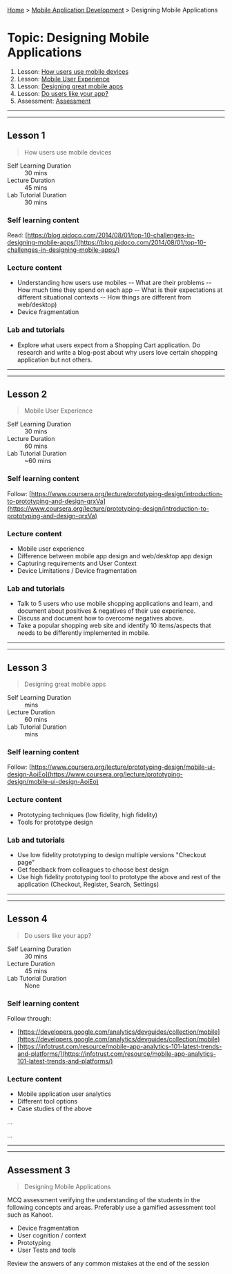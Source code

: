 [Home](../README.md) > [Mobile Application Development](./README.md) > Designing Mobile Applications

# Topic: Designing Mobile Applications

1. Lesson: [How users use mobile devices](#lesson-1)
2. Lesson: [Mobile User Experience](#lesson-2)
3. Lesson: [Designing great mobile apps](#lesson-3)
4. Lesson: [Do users like your app?](#lesson-4)
5. Assessment: [Assessment](#assessment-1)

---

---

## Lesson 1

> How users use mobile devices

<dl>
<dt>Self Learning Duration</dt>
<dd>30 mins</dd>
<dt>Lecture Duration</dt>
<dd>45 mins</dd>
<dt>Lab Tutorial Duration</dt>
<dd>30 mins</dd>
</dl>

### Self learning content

Read: [https://blog.pidoco.com/2014/08/01/top-10-challenges-in-designing-mobile-apps/](https://blog.pidoco.com/2014/08/01/top-10-challenges-in-designing-mobile-apps/)

### Lecture content

- Understanding how users use mobiles
-- What are their problems
-- How much time they spend on each app
-- What is their expectations at different situational contexts
-- How things are different from web/desktop)
- Device fragmentation

### Lab and tutorials

- Explore what users expect from a Shopping Cart application. Do research and write a blog-post about why users love certain shopping application but not others.

---

---

## Lesson 2

> Mobile User Experience

<dl>
<dt>Self Learning Duration</dt>
<dd>30 mins</dd>
<dt>Lecture Duration</dt>
<dd>60 mins</dd>
<dt>Lab Tutorial Duration</dt>
<dd>~60 mins</dd>
</dl>

### Self learning content

Follow: [https://www.coursera.org/lecture/prototyping-design/introduction-to-prototyping-and-design-qrxVa](https://www.coursera.org/lecture/prototyping-design/introduction-to-prototyping-and-design-qrxVa)

### Lecture content

- Mobile user experience
- Difference between mobile app design and web/desktop app design
- Capturing requirements and User Context
- Device Limitations / Device fragmentation

### Lab and tutorials

- Talk to 5 users who use mobile shopping applications and learn, and document about positives & negatives of their use experience.
- Discuss and document how to overcome negatives above.
- Take a popular shopping web site and identify 10 items/aspects that needs to be differently implemented in mobile.

---

---

## Lesson 3

> Designing great mobile apps

<dl>
<dt>Self Learning Duration</dt>
<dd> mins</dd>
<dt>Lecture Duration</dt>
<dd>60 mins</dd>
<dt>Lab Tutorial Duration</dt>
<dd> mins</dd>
</dl>

### Self learning content

Follow: [https://www.coursera.org/lecture/prototyping-design/mobile-ui-design-AoiEo](https://www.coursera.org/lecture/prototyping-design/mobile-ui-design-AoiEo)

### Lecture content

- Prototyping techniques (low fidelity, high fidelity)
- Tools for prototype design

### Lab and tutorials

- Use low fidelity prototyping to design multiple versions "Checkout page"
- Get feedback from colleagues to choose best design
- Use high fidelity prototyping tool to prototype the above and rest of the application (Checkout, Register, Search, Settings)

---

---

## Lesson 4

> Do users like your app?

<dl>
<dt>Self Learning Duration</dt>
<dd>30 mins</dd>
<dt>Lecture Duration</dt>
<dd>45 mins</dd>
<dt>Lab Tutorial Duration</dt>
<dd>None</dd>
</dl>

### Self learning content

Follow through:
- [https://developers.google.com/analytics/devguides/collection/mobile](https://developers.google.com/analytics/devguides/collection/mobile)
- [https://infotrust.com/resource/mobile-app-analytics-101-latest-trends-and-platforms/](https://infotrust.com/resource/mobile-app-analytics-101-latest-trends-and-platforms/)

### Lecture content

- Mobile application user analytics
- Different tool options
- Case studies of the above

...



...

---

---

## Assessment 3

> Designing Mobile Applications

MCQ assessment verifying the understanding of the students in the following concepts and areas. Preferably use a gamified assessment tool such as Kahoot.

 - Device fragmentation
 - User cognition / context
 - Prototyping
 - User Tests and tools

Review the answers of any common mistakes at the end of the session